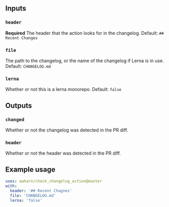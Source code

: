 ## Inputs

### `header`

**Required** The header that the action looks for in the changelog. Default: `## Recent Changes`

### `file`

The path to the changelog, or the name of the changelog if Lerna is in use. Default: `CHANGELOG.md`

### `lerna`

Whether or not this is a lerna monorepo. Default: `false`

## Outputs

### `changed`

Whether or not the changelog was detected in the PR diff.

### `header`

Whether or not the header was detected in the PR diff.

## Example usage

```yaml
uses: awharn/check_changelog_action@master
with:
  header: '## Recent Chagnes'
  file: 'CHANGELOG.md'
  lerna: 'false'
```
